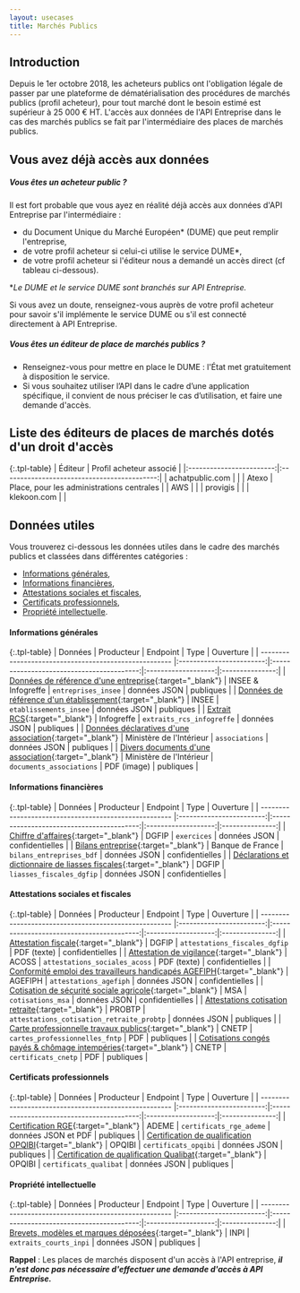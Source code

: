 ```yaml
---
layout: usecases
title: Marchés Publics
---
```


## Introduction

Depuis le 1er octobre 2018, les acheteurs publics ont l'obligation légale de passer par une plateforme de dématérialisation des procédures de marchés publics (profil acheteur), pour tout marché dont le besoin estimé est supérieur à 25 000 € HT. 
L'accès aux données de l'API Entreprise dans le cas des marchés publics se fait par l'intermédiaire des places de marchés publics. 

## Vous avez déjà accès aux données

##### Vous êtes un acheteur public ?

Il est fort probable que vous ayez en réalité déjà accès aux données d'API Entreprise par l'intermédiaire : 
- du Document Unique du Marché Européen&#42; (DUME) que peut remplir l'entreprise, 
- de votre profil acheteur si celui-ci utilise le service DUME&#42;, 
- de votre profil acheteur si l'éditeur nous a demandé un accès direct (cf tableau ci-dessous).

&#42;*Le DUME et le service DUME sont branchés sur API Entreprise.*

Si vous avez un doute, renseignez-vous auprès de votre profil acheteur pour savoir s'il implémente le service DUME ou s'il est connecté directement à API Entreprise. 

##### Vous êtes un éditeur de place de marchés publics ?

- Renseignez-vous pour mettre en place le DUME : l'État met gratuitement à disposition le service.
- Si vous souhaitez utiliser l’API dans le cadre d’une application spécifique, il convient de nous préciser le cas d’utilisation, et faire une demande d'accès.


## Liste des éditeurs de places de marchés dotés d'un droit d'accès

{:.tpl-table}
| Éditeur                  |     Profil acheteur associé                 | 
|:------------------------:|:-------------------------------------------:|
|    achatpublic.com       |                                             |
|    Atexo                 | Place, pour les administrations centrales   |
|    AWS                   |                                             |
|    provigis              |                                             |
|    klekoon.com           |                                             |
 

## Données utiles

Vous trouverez ci-dessous les données utiles dans le cadre des marchés publics et classées dans différentes catégories : 
- [Informations générales](#infos_generales),
- [Informations financières](#infos_financieres),
- [Attestations sociales et fiscales](#attestations_sociales_fiscales),
- [Certificats professionnels](#certificats_pro),
- [Propriété intellectuelle](#propriete_intellectuelle).


#### Informations générales <a id="infos_generales"></a>

{:.tpl-table}
| Données                                              |        Producteur        |                 Endpoint                  |        Type         |    Ouverture    |
| ----------------------------------------------------- |:------------------------:|:-----------------------------------------:|:-------------------:|:---------------:|
| [Données de référence d'une entreprise](https://doc.entreprise.api.gouv.fr/?json#entreprises){:target="_blank"}                  |    INSEE & Infogreffe    |            `entreprises_insee`            |    données JSON     |    publiques    |
| [Données de référence d'un établissement](https://doc.entreprise.api.gouv.fr/?json#etablissements){:target="_blank"}                |          INSEE           |          `etablissements_insee`           |    données JSON     |    publiques    |
| [Extrait  RCS](https://doc.entreprise.api.gouv.fr/?json#infogreffe-extrait-rcs){:target="_blank"}                                           |        Infogreffe        |         `extraits_rcs_infogreffe`         |    données JSON     |    publiques    |
| [Données déclaratives d'une association](https://doc.entreprise.api.gouv.fr/?json#associations-rna){:target="_blank"}                 | Ministère de l'Intérieur |              `associations`               |    données JSON     |    publiques    |
| [Divers documents d'une association](https://doc.entreprise.api.gouv.fr/?json#documents-association){:target="_blank"}                     | Ministère de l'Intérieur |         `documents_associations`          |     PDF (image)     |    publiques    |

#### Informations financières <a id="infos_financieres"></a>  

{:.tpl-table}
| Données                                              |        Producteur        |                 Endpoint                  |        Type         |    Ouverture    |
| ----------------------------------------------------- |:------------------------:|:-----------------------------------------:|:-------------------:|:---------------:|
| [Chiffre d'affaires](https://doc.entreprise.api.gouv.fr/?json#exercices){:target="_blank"}                                     |          DGFIP           |                `exercices`                |    données JSON     | confidentielles |
| [Bilans entreprise](https://doc.entreprise.api.gouv.fr/?json#bilans-entreprises-bdf-banque-de-france){:target="_blank"}                                      |     Banque de France     |         `bilans_entreprises_bdf`          |    données JSON     | confidentielles |
| [Déclarations et dictionnaire de liasses fiscales](https://doc.entreprise.api.gouv.fr/?json#les-d-clarations-des-liasses-fiscales){:target="_blank"}       |          DGFIP           |         `liasses_fiscales_dgfip`          |    données JSON     | confidentielles |

#### Attestations sociales et fiscales <a id="attestations_sociales_fiscales"></a>  

{:.tpl-table}
| Données                                              |        Producteur        |                 Endpoint                  |        Type         |    Ouverture    |
| ----------------------------------------------------- |:------------------------:|:-----------------------------------------:|:-------------------:|:---------------:|
| [Attestation fiscale](https://doc.entreprise.api.gouv.fr/?json#attestation-fiscale-dgfip){:target="_blank"}                                    |          DGFIP           |       `attestations_fiscales_dgfip`       |     PDF (texte)     | confidentielles |
| [Attestation de vigilance](https://doc.entreprise.api.gouv.fr/?json#attestation-sociale-acoss){:target="_blank"}                               |          ACOSS           |       `attestations_sociales_acoss`       |     PDF (texte)     | confidentielles |
| [Conformité emploi des travailleurs handicapés AGEFIPH](https://doc.entreprise.api.gouv.fr/?json#attestation-agefiph){:target="_blank"}  |         AGEFIPH          |          `attestations_agefiph`           |    données JSON     | confidentielles |
| [Cotisation de sécurité sociale agricole](https://doc.entreprise.api.gouv.fr/?json#cotisations-msa){:target="_blank"}                |           MSA            |             `cotisations_msa`             |    données JSON     | confidentielles |
| [Attestations cotisation retraite](https://doc.entreprise.api.gouv.fr/?json#cotisations-retraite-probtp){:target="_blank"}                       |          PROBTP          | `attestations_cotisation_retraite_probtp` |    données JSON     |    publiques    |
| [Carte professionnelle travaux publics](https://doc.entreprise.api.gouv.fr/?json#cartes-professionnelles-fntp){:target="_blank"}         |          CNETP           |            `cartes_professionnelles_fntp`            |         PDF         |    publiques    |
| [Cotisations congés payés & chômage intempéries](https://doc.entreprise.api.gouv.fr/?json#certificats-cnetp){:target="_blank"}         |          CNETP           |            `certificats_cnetp`            |         PDF         |    publiques    |

#### Certificats professionnels <a id="certificats_pro"></a>  

{:.tpl-table}
| Données                                              |        Producteur        |                 Endpoint                  |        Type         |    Ouverture    |
| ----------------------------------------------------- |:------------------------:|:-----------------------------------------:|:-------------------:|:---------------:|
| [Certification RGE](https://doc.entreprise.api.gouv.fr/?json#certificats-rge-ademe){:target="_blank"}                                      |          ADEME           |          `certificats_rge_ademe`          | données JSON et PDF |    publiques    |
| [Certification de qualification OPQIBI](https://doc.entreprise.api.gouv.fr/?json#certificats-opqibi){:target="_blank"}                  |          OPQIBI          |           `certificats_opqibi`            |    données JSON     |    publiques    |
| [Certification de qualification Qualibat](https://doc.entreprise.api.gouv.fr/?json#certificats-qualibat){:target="_blank"}                  |          OPQIBI          |           `certificats_qualibat`            |    données JSON     |    publiques    |

#### Propriété intellectuelle <a id="propriete_intellectuelle"></a>  

{:.tpl-table}
| Données                                              |        Producteur        |                 Endpoint                  |        Type         |    Ouverture    |
| ----------------------------------------------------- |:------------------------:|:-----------------------------------------:|:-------------------:|:---------------:|
| [Brevets, modèles et marques déposées](https://doc.entreprise.api.gouv.fr/?json#extraits-courts-inpi){:target="_blank"}                   |           INPI           |          `extraits_courts_inpi`           |    données JSON     |    publiques    |
            


**Rappel** : Les places de marchés disposent d'un accès à l'API entreprise, ***il n'est donc pas nécessaire d'effectuer une demande d'accès à API Entreprise.***
